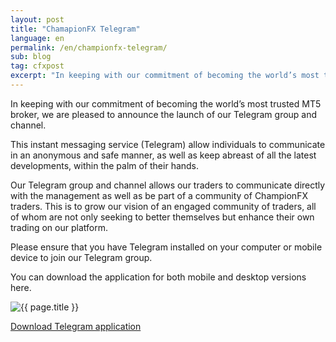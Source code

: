 ```yaml
---
layout: post
title: "ChamapionFX Telegram"
language: en
permalink: /en/championfx-telegram/
sub: blog
tag: cfxpost
excerpt: "In keeping with our commitment of becoming the world’s most trusted MT5 broker, we are pleased to announce the launch of our Telegram group and channel..."
---
```

In keeping with our commitment of becoming the world’s most trusted MT5 broker, we are pleased to announce the launch of our Telegram group and channel.
 
This instant messaging service (Telegram) allow individuals to communicate in an anonymous and safe manner, as well as keep abreast of all the latest developments, within the palm of their hands.
 
Our Telegram group and channel allows our traders to communicate directly with the management as well as be part of a community of ChampionFX traders. This is to grow our vision of an engaged community of traders, all of whom are not only seeking to better themselves but enhance their own trading on our platform.

Please ensure that you have Telegram installed on your computer or mobile device to join our Telegram group.


<div class="cta-lg">
	<p>You can download the application for both mobile and desktop versions here.</p>
	<p><img src="{{ "/assets/images/blog/telegram.png" | relative_url }}" alt="{{ page.title }}" title="{{ page.title }}"></p>
   <p><a class="button" href="https://telegram.org/"><span>Download Telegram application</span></a></p>
</div>